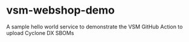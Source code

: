 # vsm-webshop-demo
A sample hello world service to demonstrate the VSM GitHub Action to upload Cyclone DX SBOMs
